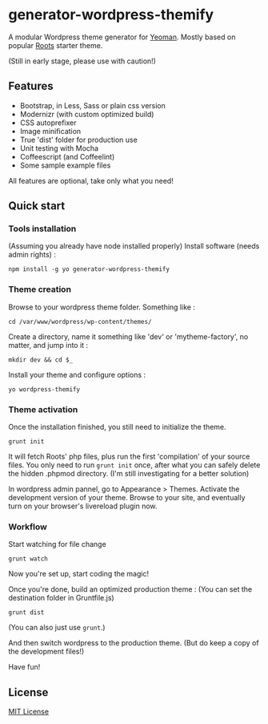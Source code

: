 # generator-wordpress-themify

A modular Wordpress theme generator for [Yeoman](http://yeoman.io).
Mostly based on popular [Roots](https://github.com/roots/roots) starter theme.

(Still in early stage, please use with caution!)


## Features

* Bootstrap, in Less, Sass or plain css version
* Modernizr (with custom optimized build) 
* CSS autoprefixer
* Image minification
* True 'dist' folder for production use
* Unit testing with Mocha
* Coffeescript (and Coffeelint)
* Some sample example files

All features are optional, take only what you need!


## Quick start


### Tools installation

(Assuming you already have node installed properly)
Install software (needs admin rights) :

```
npm install -g yo generator-wordpress-themify
```

### Theme creation

Browse to your wordpress theme folder. Something like :

```
cd /var/www/wordpress/wp-content/themes/
```

Create a directory, name it something like 'dev' or 'mytheme-factory', no matter, and jump into it :

```
mkdir dev && cd $_
```

Install your theme and configure options :

```
yo wordpress-themify
```

### Theme activation

Once the installation finished, you still need to initialize the theme.

```
grunt init
```
It will fetch Roots' php files, plus run the first 'compilation' of your source files.
You only need to run ```grunt init``` once, after what you can safely delete the hidden .phpmod directory.
(I'm still investigating for a better solution)

In wordpress admin pannel, go to Appearance > Themes. Activate the development version of your theme. Browse to your site, and eventually turn on your browser's livereload plugin now.


### Workflow

Start watching for file change

```
grunt watch
```

Now you're set up, start coding the magic!

Once you're done, build an optimized production theme :
(You can set the destination folder in Gruntfile.js)

```
grunt dist
```
(You can also just use ```grunt```.)


And then switch wordpress to the production theme.
(But do keep a copy of the development files!)


Have fun!



## License

[MIT License](http://en.wikipedia.org/wiki/MIT_License)
